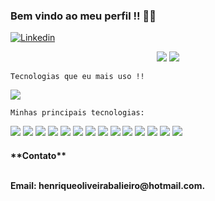 ### Bem vindo ao meu perfil !! 👋👋

[![Linkedin](https://img.shields.io/badge/LinkedIn-0077B5?style=for-the-badge&logo=linkedin&logoColor=white)](https://www.linkedin.com/in/henrique-oliveira-balieiro-0342a0215/)

<div align = "center">

![](http://github-profile-summary-cards.vercel.app/api/cards/stats?username=Henrique-Pessoa&theme=tokyonight) 
![](http://github-profile-summary-cards.vercel.app/api/cards/profile-details?username=Henrique-Pessoa&theme=tokyonight)
    
 </div>


    Tecnologias que eu mais uso !!

![](http://github-profile-summary-cards.vercel.app/api/cards/repos-per-language?username=Henrique-Pessoa&theme=transparent)



    Minhas principais tecnologias:

<div>
    <img src="https://img.shields.io/badge/React-20232A?style=for-the-badge&logo=react&logoColor=61DAFB">
    <img src="https://img.shields.io/badge/HTML5-E34F26?style=for-the-badge&logo=html5&logoColor=white">
    <img src="https://img.shields.io/badge/CSS3-1572B6?style=for-the-badge&logo=css3&logoColor=white">
    <img src="https://img.shields.io/badge/JavaScript-F7DF1E?style=for-the-badge&logo=javascript&logoColor=black">
    <img src="https://img.shields.io/badge/TypeScript-007ACC?style=for-the-badge&logo=typescript&logoColor=white">
    <img src="https://img.shields.io/badge/Python-3776AB?style=for-the-badge&logo=python&logoColor=white">
    <img src="https://img.shields.io/badge/R-276DC3?style=for-the-badge&logo=r&logoColor=white">
    <img src="https://img.shields.io/badge/Vue.js-35495E?style=for-the-badge&logo=vue.js&logoColor=4FC08D">
    <img src="https://img.shields.io/badge/Docker-2CA5E0?style=for-the-badge&logo=docker&logoColor=white">
    <img src="https://img.shields.io/badge/Express.js-000000?style=for-the-badge&logo=express&logoColor=white">
    <img src="https://img.shields.io/badge/next.js-000000?style=for-the-badge&logo=nextdotjs&logoColor=white">
    <img src ="https://img.shields.io/badge/Node.js-339933?style=for-the-badge&logo=nodedotjs&logoColor=white">
    <img src = "https://img.shields.io/badge/Sass-CC6699?style=for-the-badge&logo=sass&logoColor=white">
    <img src = "https://img.shields.io/badge/Tailwind_CSS-38B2AC?style=for-the-badge&logo=tailwind-css&logoColor=white">
    <img sr  ="https://img.shields.io/badge/ts--node-3178C6?style=for-the-badge&logo=ts-node&logoColor=white">
    
    

<h4>**Contato**<p><br>Email:
henriqueoliveirabalieiro@hotmail.com.</p</h4>
</div>

